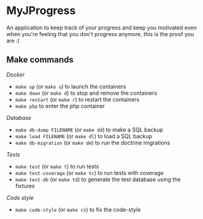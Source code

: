 MyJProgress
==============
An application to keep track of your progress and keep you motivated even when you're feeling that you don't progress
anymore, this is the proof you are :)



Make commands
-------------

*Docker*

- `make up` (or `make u`) to launch the containers
- `make down` (or `make d`) to stop and remove the containers
- `make restart` (or `make r`) to restart the containers
- `make php` to enter the php container

*Database*

- `make db-dump FILENAME` (or `make dd`) to make a SQL backup
- `make load FILENAME` (or `make dl`) to load a SQL backup
- `make db-migration` (or `make dm`) to run the doctrine migrations

*Tests*

- `make test` (or `make t`) to run tests
- `make test-coverage` (or `make tc`) to run tests with coverage
- `make test-db` (or `make td`) to generate the test database using the fixtures

*Code style*

- `make code-style` (or `make cs`) to fix the code-style
